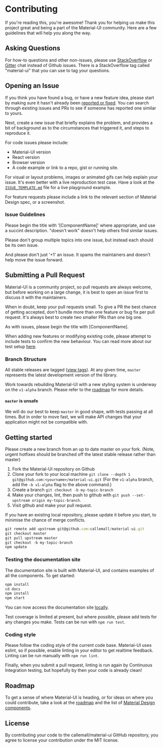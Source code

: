 # Contributing

If you're reading this, you're awesome! Thank you for helping us make this project great and being a part of the Material-UI community. Here are a few guidelines that will help you along the way.

## Asking Questions

For how-to questions and other non-issues, please use [StackOverflow](http://stackoverflow.com/questions/tagged/material-ui) or [Gitter](https://gitter.im/callemall/material-ui) chat instead of Github issues. There is a StackOverflow tag called "material-ui" that you can use to tag your questions.

## Opening an Issue

If you think you have found a bug, or have a new feature idea, please start by making sure it hasn't already been [reported or fixed](https://github.com/callemall/material-ui/issues?utf8=%E2%9C%93&q=is%3Aopen+is%3Aclosed). You can search through existing issues and PRs to see if someone has reported one similar to yours.

Next, create a new issue that briefly explains the problem, and provides a bit of background as to the circumstances that triggered it, and steps to reproduce it.

For code issues please include:
* Material-UI version
* React version
* Browser version
* A code example or link to a repo, gist or running site.

For visual or layout problems, images or animated gifs can help explain your issue.
It's even better with a live reproduction test case. Have a look at the [`ISSUE_TEMPLATE.md`](https://raw.githubusercontent.com/callemall/material-ui/master/.github/ISSUE_TEMPLATE.md) file for a live playground example.

For feature requests please include a link to the relevant section of Material Design spec, or a screenshot.

### Issue Guidelines

Please begin the title with '[ComponentName]' where appropriate, and use a succint description. "doesn't work" doesn't help others find similar issues.

Please don't group multiple topics into one issue, but instead each should be its own issue.

And please don't just '+1' an issue. It spams the maintainers and doesn't help move the issue forward.

## Submitting a Pull Request

Material-UI is a community project, so pull requests are always welcome, but before working on a large change, it is best to open an issue first to discuss it with the maintainers.

When in doubt, keep your pull requests small. To give a PR the best chance of getting accepted, don't bundle more than one feature or bug fix per pull request. It's always best to create two smaller PRs than one big one.

As with issues, please begin the title with [ComponentName].

When adding new features or modifying existing code, please attempt to include tests to confirm the new behaviour. You can read more about our test setup [here](https://github.com/mui-org/material-ui/blob/v0.x/test/README.md).

### Branch Structure

All stable releases are tagged ([view tags](https://github.com/callemall/material-ui/tags)). At any given time, `master` represents the latest development version of the library.

Work towards rebuilding Material-UI with a new styling system is underway on the `v1-alpha` branch. Please refer to the [roadmap](https://github.com/mui-org/material-ui/blob/v0.x/ROADMAP.md) for more details.

#### `master` is unsafe

We will do our best to keep `master` in good shape, with tests passing at all times. But in order to move fast, we will make API changes that your application might not be compatible with.


## Getting started

Please create a new branch from an up to date master on your fork. (Note, urgent hotfixes should be branched off the latest stable release rather than master)

1. Fork the Material-UI repository on Github
2. Clone your fork to your local machine `git clone --depth 1 git@github.com:<yourname>/material-ui.git`
(For the `v1-alpha` branch, add the `-b v1-alpha` flag to the above command.)
3. Create a branch `git checkout -b my-topic-branch`
4. Make your changes, lint, then push to github with `git push --set-upstream origin my-topic-branch`.
5. Visit github and make your pull request.

If you have an existing local repository, please update it before you start, to minimise the chance of merge conflicts.
```js
git remote add upstream git@github.com:callemall/material-ui.git
git checkout master
git pull upstream master
git checkout -b my-topic-branch
npm update
```

### Testing the documentation site

The documentation site is built with Material-UI, and contains examples of all the components. To get started:
```js
npm install
cd docs
npm install
npm start
```
You can now access the documentation site [locally](http://localhost:3000).

Test coverage is limited at present, but where possible, please add tests for any changes you make. Tests can be run with `npm run test`.

### Coding style

Please follow the coding style of the current code base. Material-UI uses eslint, so if possible, enable linting in your editor to get realtime feedback. Linting can be run manually with `npm run lint`.

Finally, when you submit a pull request, linting is run again by Continuous Integration testing, but hopefully by then your code is already clean!

## Roadmap

To get a sense of where Material-UI is heading, or for ideas on where you could contribute, take a look at the [roadmap](https://github.com/mui-org/material-ui/blob/v0.x/ROADMAP.md) and the list of [Material Design components](https://github.com/callemall/material-ui/issues/2863).


## License

By contributing your code to the callemall/material-ui GitHub repository, you agree to license your contribution under the MIT license.
